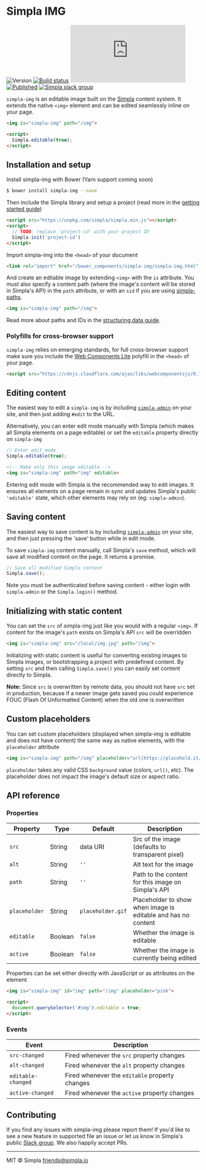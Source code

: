 # Simpla IMG
![Version][bower-badge] [![Build status][travis-badge]][travis-url] ![Size][size-badge] <br> 
[![Published][webcomponents-badge]][webcomponents-url] [![Simpla slack group][slack-badge]][slack-url]

`simpla-img` is an editable image built on the [Simpla](https://www.simpla.io) content system. It extends the native `<img>` element and can be edited seamlessly inline on your page.

<!---
```
<custom-element-demo>
  <template>
    <script src="../webcomponentsjs/webcomponents-lite.js"></script>
    <link rel="import" href="simpla-img.html">

    <script src="https://unpkg.com/simpla@2.0.0-preview/simpla.js"></script>
    <script>
      Simpla.init('local');
    </script>

    <style>
      img {
        max-width: 100%;
        max-height: 400px;
        margin-right: 5px;
      }
    </style>
    <next-code-block></next-code-block>
  </template>
</custom-element-demo>
```
-->
```html
<img is="simpla-img" path="/img">

<script>
  Simpla.editable(true);
</script>
```

## Installation and setup

Install simpla-img with Bower (Yarn support coming soon)

```sh
$ bower install simpla-img --save
```

Then include the Simpla library and setup a project (read more in the [getting started guide](https://www.simpla.io/docs/getting-started))

```html
<script src="https://unpkg.com/simpla/simpla.min.js"></script>
<script>
  // TODO: replace 'project-id' with your project ID
  Simpla.init('project-id')
</script>
```

Import simpla-img into the `<head>` of your document

```html
<link rel="import" href="/bower_components/simpla-img/simpla-img.html" async>
```

And create an editable image by extending `<img>` with the `is` attribute. You must also specify a content path (where the image's content will be stored in Simpla's API) in the `path` attribute, or with an `sid` if you are using [simpla-paths](https://github.com/SimplaElements/simpla-paths).

```html
<img is="simpla-img" path="/img">
```

Read more about paths and IDs in the [structuring data guide](https://www.simpla.io/docs/structuring-data).

### Polyfills for cross-browser support

`simpla-img` relies on emerging standards, for full cross-browser support make sure you include the [Web Components Lite](https://github.com/webcomponents/webcomponentsjs) polyfill in the `<head>` of your page.

```html
<script src="https://cdnjs.cloudflare.com/ajax/libs/webcomponentsjs/0.7.24/webcomponents-lite.min.js"></script>
```

## Editing content

The easiest way to edit a `simpla-img` is by including [`simpla-admin`](http://webcomponents.org/element/SimplaElements/simpla-admin) on your site, and then just adding `#edit` to the URL.

Alternatively, you can enter edit mode manually with Simpla (which makes all Simpla elements on a page editable) or set the `editable` property directly on `simpla-img`

```js
// Enter edit mode
Simpla.editable(true);
```

```html
<!-- Make only this image editable -->
<img is="simpla-img" path="img" editable>
```

Entering edit mode with Simpla is the recommended way to edit images. It ensures all elements on a page remain in sync and updates Simpla's public `'editable'` state, which other elements may rely on (eg: `simpla-admin`).

## Saving content

The easiest way to save content is by including [`simpla-admin`](http://webcomponents.org/element/SimplaElements/simpla-admin) on your site, and then just pressing the 'save' button while in edit mode.

To save `simpla-img` content manually, call Simpla's `save` method, which will save all modified content on the page. It returns a promise.

```js
// Save all modified Simpla content
Simpla.save();
```

Note you must be authenticated before saving content - either login with `simpla-admin` or the `Simpla.login()` method.

## Initializing with static content

You can set the `src` of simpla-img just like you would with a regular `<img>`. If content for the image's `path` exists on Simpla's API `src` will be overridden

```html
<img is="simpla-img" src="/local/img.jpg" path="/img">
```

Initializing with static content is useful for converting existing images to Simpla images, or bootstrapping a project with predefined content. By setting `src` and then calling `Simpla.save()` you can easily set content directly to Simpla.

**Note:** Since `src` is overwritten by remote data, you should not have `src` set in production, because if a newer image gets saved you could experience FOUC (Flash Of Unformatted Content) when the old one is overwritten

## Custom placeholders

You can set custom placeholders (displayed when simpla-img is editable and does not have content) the same way as native elements, with the `placeholder` attribute

```html
<img is="simpla-img" path="/img" placeholder="url(https://placehold.it/200x200)">
```

`placeholder` takes any valid CSS `background` value (colors, `url()`, etc). The placeholder does not impact the image's default size or aspect ratio.


## API reference

### Properties

Property      | Type    | Default           | Description                                                   
------------- | ------- | ----------------- | -----------                                                   
`src`         | String  | data URI          | Src of the image (defaults to transparent pixel)                                             
`alt`         | String  | `''`              | Alt text for the image                                        
`path`        | String  | `''`              | Path to the content for this image on Simpla's API            
`placeholder` | String  | `placeholder.gif` | Placeholder to show when image is editable and has no content 
`editable`    | Boolean | `false`           | Whether the image is editable                                 
`active`      | Boolean | `false`           | Whether the image is currently being edited                   

Properties can be set either directly with JavaScript or as attributes on the element

```html
<img is="simpla-img" id="img" path="/img" placeholder="pink">

<script>
  document.querySelector('#img').editable = true;
</script>
```

### Events

Event              | Description                                    
------------------ | -----------                                    
`src-changed`      | Fired whenever the `src` property changes      
`alt-changed`      | Fired whenever the `alt` property changes      
`editable-changed` | Fired whenever the `editable` property changes 
`active-changed`   | Fired whenever the `active` property changes   

## Contributing

If you find any issues with simpla-img please report them! If you'd like to see a new feature in supported file an issue or let us know in Simpla's public [Slack group](https://slack.simpla.io). We also happily accept PRs. 

---

MIT © Simpla <friends@simpla.io>

[bower-badge]: https://img.shields.io/bower/v/simpla-img.svg
[bowerlicense-badge]: https://img.shields.io/bower/l/simpla-img.svg
[travis-badge]: https://img.shields.io/travis/SimplaElements/simpla-img.svg
[travis-url]: https://travis-ci.org/SimplaElements/simpla-img
[bowerdeps-badge]: https://img.shields.io/gemnasium/SimplaElements/simpla-img.svg
[bowerdeps-url]: https://gemnasium.com/bower/simpla-img
[size-badge]: https://badges.herokuapp.com/size/github/SimplaElements/simpla-img/master/simpla-img.html?gzip=true&color=blue
[webcomponents-badge]: https://img.shields.io/badge/webcomponents.org-published-blue.svg
[webcomponents-url]: https://www.webcomponents.org/element/SimplaElements/simpla-img
[slack-badge]: http://slack.simpla.io/badge.svg
[slack-url]: https://slack.simpla.io

